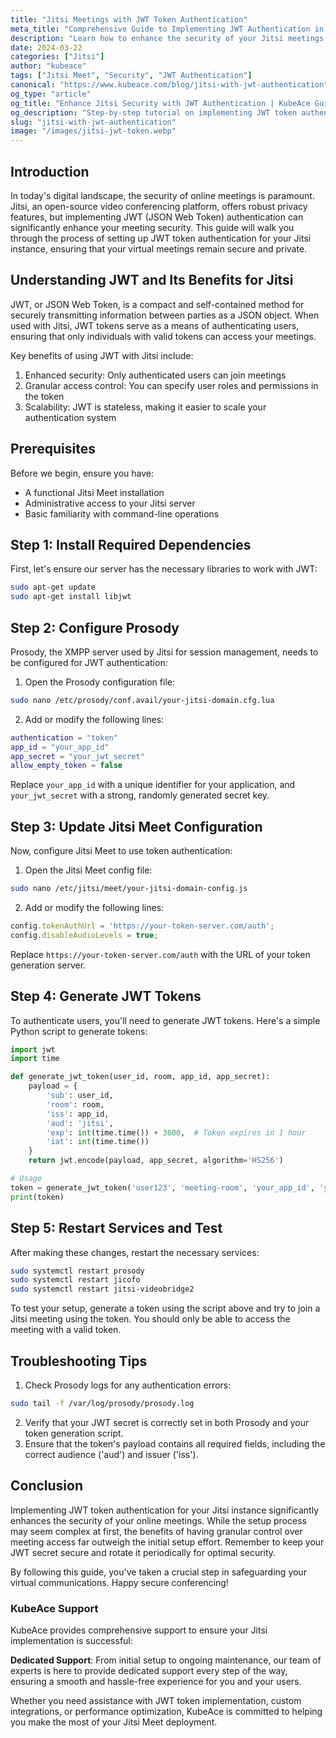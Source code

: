 ```yaml
---
title: "Jitsi Meetings with JWT Token Authentication"
meta_title: "Comprehensive Guide to Implementing JWT Authentication in Jitsi"
description: "Learn how to enhance the security of your Jitsi meetings by setting up JWT token authentication, ensuring only authorized users can access your virtual conferences."
date: 2024-03-22
categories: ["Jitsi"]
author: "kubeace"
tags: ["Jitsi Meet", "Security", "JWT Authentication"]
canonical: "https://www.kubeace.com/blog/jitsi-with-jwt-authentication"
og_type: "article"
og_title: "Enhance Jitsi Security with JWT Authentication | KubeAce Guide"
og_description: "Step-by-step tutorial on implementing JWT token authentication for Jitsi Meet, improving security and access control for your video conferences."
slug: "jitsi-with-jwt-authentication"
image: "/images/jitsi-jwt-token.webp"
---
```


## Introduction

In today's digital landscape, the security of online meetings is paramount. Jitsi, an open-source video conferencing platform, offers robust privacy features, but implementing JWT (JSON Web Token) authentication can significantly enhance your meeting security. This guide will walk you through the process of setting up JWT token authentication for your Jitsi instance, ensuring that your virtual meetings remain secure and private.

## Understanding JWT and Its Benefits for Jitsi

JWT, or JSON Web Token, is a compact and self-contained method for securely transmitting information between parties as a JSON object. When used with Jitsi, JWT tokens serve as a means of authenticating users, ensuring that only individuals with valid tokens can access your meetings.

Key benefits of using JWT with Jitsi include:

1. Enhanced security: Only authenticated users can join meetings
2. Granular access control: You can specify user roles and permissions in the token
3. Scalability: JWT is stateless, making it easier to scale your authentication system

## Prerequisites

Before we begin, ensure you have:

- A functional Jitsi Meet installation
- Administrative access to your Jitsi server
- Basic familiarity with command-line operations

## Step 1: Install Required Dependencies

First, let's ensure our server has the necessary libraries to work with JWT:

```bash
sudo apt-get update
sudo apt-get install libjwt
```

## Step 2: Configure Prosody

Prosody, the XMPP server used by Jitsi for session management, needs to be configured for JWT authentication:

1. Open the Prosody configuration file:

```bash
sudo nano /etc/prosody/conf.avail/your-jitsi-domain.cfg.lua
```

2. Add or modify the following lines:

```lua
authentication = "token"
app_id = "your_app_id"
app_secret = "your_jwt_secret"
allow_empty_token = false
```

Replace `your_app_id` with a unique identifier for your application, and `your_jwt_secret` with a strong, randomly generated secret key.

## Step 3: Update Jitsi Meet Configuration

Now, configure Jitsi Meet to use token authentication:

1. Open the Jitsi Meet config file:

```bash
sudo nano /etc/jitsi/meet/your-jitsi-domain-config.js
```

2. Add or modify the following lines:

```javascript
config.tokenAuthUrl = 'https://your-token-server.com/auth';
config.disableAudioLevels = true;
```

Replace `https://your-token-server.com/auth` with the URL of your token generation server.

## Step 4: Generate JWT Tokens

To authenticate users, you'll need to generate JWT tokens. Here's a simple Python script to generate tokens:

```python
import jwt
import time

def generate_jwt_token(user_id, room, app_id, app_secret):
    payload = {
        'sub': user_id,
        'room': room,
        'iss': app_id,
        'aud': 'jitsi',
        'exp': int(time.time()) + 3600,  # Token expires in 1 hour
        'iat': int(time.time())
    }
    return jwt.encode(payload, app_secret, algorithm='HS256')

# Usage
token = generate_jwt_token('user123', 'meeting-room', 'your_app_id', 'your_jwt_secret')
print(token)
```

## Step 5: Restart Services and Test

After making these changes, restart the necessary services:

```bash
sudo systemctl restart prosody
sudo systemctl restart jicofo
sudo systemctl restart jitsi-videobridge2
```

To test your setup, generate a token using the script above and try to join a Jitsi meeting using the token. You should only be able to access the meeting with a valid token.

## Troubleshooting Tips

1. Check Prosody logs for any authentication errors:

```bash
sudo tail -f /var/log/prosody/prosody.log
```

2. Verify that your JWT secret is correctly set in both Prosody and your token generation script.
3. Ensure that the token's payload contains all required fields, including the correct audience ('aud') and issuer ('iss').

## Conclusion

Implementing JWT token authentication for your Jitsi instance significantly enhances the security of your online meetings. While the setup process may seem complex at first, the benefits of having granular control over meeting access far outweigh the initial setup effort. Remember to keep your JWT secret secure and rotate it periodically for optimal security.

By following this guide, you've taken a crucial step in safeguarding your virtual communications. Happy secure conferencing!

### KubeAce Support

KubeAce provides comprehensive support to ensure your Jitsi implementation is successful:

**Dedicated Support**: From initial setup to ongoing maintenance, our team of experts is here to provide dedicated support every step of the way, ensuring a smooth and hassle-free experience for you and your users.

Whether you need assistance with JWT token implementation, custom integrations, or performance optimization, KubeAce is committed to helping you make the most of your Jitsi Meet deployment.